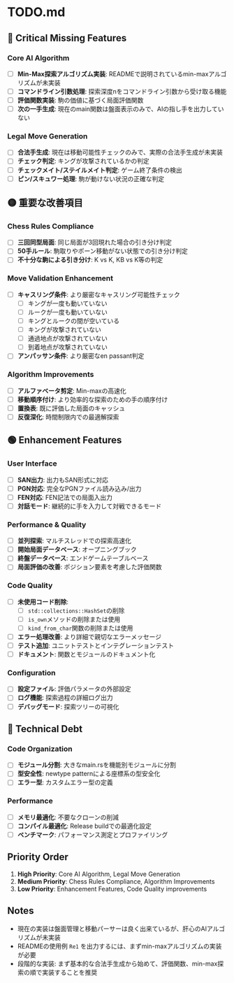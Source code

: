 # TODO.md

## 🔴 Critical Missing Features

### Core AI Algorithm
- [ ] **Min-Max探索アルゴリズム実装**: READMEで説明されているmin-maxアルゴリズムが未実装
- [ ] **コマンドライン引数処理**: 探索深度nをコマンドライン引数から受け取る機能
- [ ] **評価関数実装**: 駒の価値に基づく局面評価関数
- [ ] **次の一手生成**: 現在のmain関数は盤面表示のみで、AIの指し手を出力していない

### Legal Move Generation
- [ ] **合法手生成**: 現在は移動可能性チェックのみで、実際の合法手生成が未実装
- [ ] **チェック判定**: キングが攻撃されているかの判定
- [ ] **チェックメイト/ステイルメイト判定**: ゲーム終了条件の検出
- [ ] **ピン/スキュワー処理**: 駒が動けない状況の正確な判定

## 🟡 重要な改善項目

### Chess Rules Compliance
- [ ] **三回同型局面**: 同じ局面が3回現れた場合の引き分け判定
- [ ] **50手ルール**: 駒取りやポーン移動がない状態での引き分け判定
- [ ] **不十分な駒による引き分け**: K vs K, KB vs K等の判定

### Move Validation Enhancement
- [ ] **キャスリング条件**: より厳密なキャスリング可能性チェック
  - [ ] キングが一度も動いていない
  - [ ] ルークが一度も動いていない
  - [ ] キングとルークの間が空いている
  - [ ] キングが攻撃されていない
  - [ ] 通過地点が攻撃されていない
  - [ ] 到着地点が攻撃されていない
- [ ] **アンパッサン条件**: より厳密なen passant判定

### Algorithm Improvements
- [ ] **アルファベータ剪定**: Min-maxの高速化
- [ ] **移動順序付け**: より効率的な探索のための手の順序付け
- [ ] **置換表**: 既に評価した局面のキャッシュ
- [ ] **反復深化**: 時間制限内での最適解探索

## 🟢 Enhancement Features

### User Interface
- [ ] **SAN出力**: 出力もSAN形式に対応
- [ ] **PGN対応**: 完全なPGNファイル読み込み/出力
- [ ] **FEN対応**: FEN記法での局面入出力
- [ ] **対話モード**: 継続的に手を入力して対戦できるモード

### Performance & Quality
- [ ] **並列探索**: マルチスレッドでの探索高速化
- [ ] **開始局面データベース**: オープニングブック
- [ ] **終盤データベース**: エンドゲームテーブルベース
- [ ] **局面評価の改善**: ポジション要素を考慮した評価関数

### Code Quality
- [ ] **未使用コード削除**:
  - [ ] `std::collections::HashSet`の削除
  - [ ] `is_own`メソッドの削除または使用
  - [ ] `kind_from_char`関数の削除または使用
- [ ] **エラー処理改善**: より詳細で親切なエラーメッセージ
- [ ] **テスト追加**: ユニットテストとインテグレーションテスト
- [ ] **ドキュメント**: 関数とモジュールのドキュメント化

### Configuration
- [ ] **設定ファイル**: 評価パラメータの外部設定
- [ ] **ログ機能**: 探索過程の詳細ログ出力
- [ ] **デバッグモード**: 探索ツリーの可視化

## 🔧 Technical Debt

### Code Organization
- [ ] **モジュール分割**: 大きなmain.rsを機能別モジュールに分割
- [ ] **型安全性**: newtype patternによる座標系の型安全化
- [ ] **エラー型**: カスタムエラー型の定義

### Performance
- [ ] **メモリ最適化**: 不要なクローンの削減
- [ ] **コンパイル最適化**: Release buildでの最適化設定
- [ ] **ベンチマーク**: パフォーマンス測定とプロファイリング

## Priority Order

1. **High Priority**: Core AI Algorithm, Legal Move Generation
2. **Medium Priority**: Chess Rules Compliance, Algorithm Improvements
3. **Low Priority**: Enhancement Features, Code Quality improvements

## Notes

- 現在の実装は盤面管理と移動パーサーは良く出来ているが、肝心のAIアルゴリズムが未実装
- READMEの使用例 `Re1` を出力するには、まずmin-maxアルゴリズムの実装が必要
- 段階的な実装: まず基本的な合法手生成から始めて、評価関数、min-max探索の順で実装することを推奨